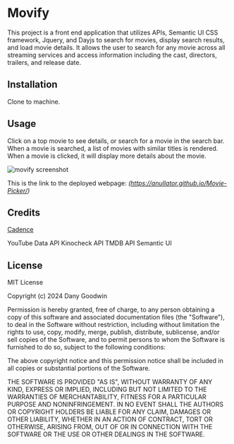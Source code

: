 # Movify

This project is a front end application that utilizes APIs, Semantic UI CSS framework, Jquery, and Dayjs to search for movies, display search results, and load movie details. It allows the user to search for any movie across all streaming services and access information including the cast, directors, trailers, and release date.

## Installation

Clone to machine.

## Usage

Click on a top movie to see details, or search for a movie in the search bar. When a movie is searched, a list of movies with similar titles is rendered. When a movie is clicked, it will display more details about the movie.

![movify screenshot](./assets/pictures/movify-screenshot.gif)

This is the link to the deployed webpage: _(https://anullator.github.io/Movie-Picker/)_

## Credits

[Cadence](https://github.com/cadhig)

YouTube Data API
Kinocheck API
TMDB API
Semantic UI

## License

MIT License

Copyright (c) 2024 Dany Goodwin

Permission is hereby granted, free of charge, to any person obtaining a copy of this software and associated documentation files (the "Software"), to deal in the Software without restriction, including without limitation the rights to use, copy, modify, merge, publish, distribute, sublicense, and/or sell copies of the Software, and to permit persons to whom the Software is furnished to do so, subject to the following conditions:

The above copyright notice and this permission notice shall be included in all copies or substantial portions of the Software.

THE SOFTWARE IS PROVIDED "AS IS", WITHOUT WARRANTY OF ANY KIND, EXPRESS OR IMPLIED, INCLUDING BUT NOT LIMITED TO THE WARRANTIES OF MERCHANTABILITY, FITNESS FOR A PARTICULAR PURPOSE AND NONINFRINGEMENT. IN NO EVENT SHALL THE AUTHORS OR COPYRIGHT HOLDERS BE LIABLE FOR ANY CLAIM, DAMAGES OR OTHER LIABILITY, WHETHER IN AN ACTION OF CONTRACT, TORT OR OTHERWISE, ARISING FROM, OUT OF OR IN CONNECTION WITH THE SOFTWARE OR THE USE OR OTHER DEALINGS IN THE SOFTWARE.
